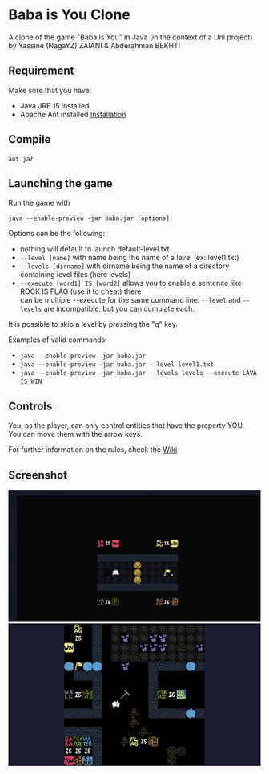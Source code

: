 # Baba is You Clone
A clone of the game "Baba is You" in Java (in the context of a Uni project)
by Yassine (NagaYZ) ZAIANI & Abderahman BEKHTI
## Requirement
Make sure that you have:
-   Java JRE 15 installed
-   Apache Ant installed [Installation](https://ant.apache.org/manual/index.html)

## Compile
```Shell
ant jar
```
## Launching the game
Run the game with
```Shell
java --enable-preview -jar baba.jar [options]
```
Options can be the following:
-   nothing will default to launch default-level.txt<br/>
-   `--level [name]` with name being the name of a level (ex: level1.txt)<br/>
-   `--levels [dirname]` with dirname being the name of a directory containing level files (here levels)<br/>
-   `--execute [word1] IS [word2]` allows you to enable a sentence like ROCK IS FLAG (use it to cheat) there<br/>
can be multiple --execute for the same command line.
`--level` and `--levels` are incompatible, but you can cumulate each.

It is possible to skip a level by pressing the "q" key.

Examples of valid commands:
-   `java --enable-preview -jar baba.jar`
-   `java --enable-preview -jar baba.jar --level level1.txt`
-   `java --enable-preview -jar baba.jar --levels levels --execute LAVA IS WIN`

## Controls

You, as the player, can only control entities that have the property YOU.\
You can move them with the arrow keys.

For further information on the rules, check the [Wiki](https://babaiswiki.fandom.com/wiki/Baba_Is_You_Wiki)

## Screenshot

![default](img/1.png)
![special](img/special.png)